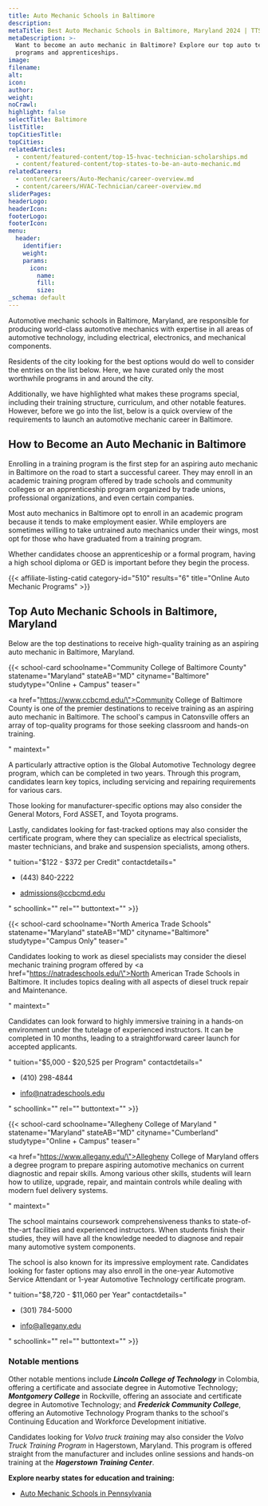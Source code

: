 ```yaml
---
title: Auto Mechanic Schools in Baltimore
description:
metaTitle: Best Auto Mechanic Schools in Baltimore, Maryland 2024 | TTS
metaDescription: >-
  Want to become an auto mechanic in Baltimore? Explore our top auto tech
  programs and apprenticeships. 
image:
filename:
alt:
icon:
author:
weight:
noCrawl:
highlight: false
selectTitle: Baltimore
listTitle:
topCitiesTitle:
topCities:
relatedArticles:
  - content/featured-content/top-15-hvac-technician-scholarships.md
  - content/featured-content/top-states-to-be-an-auto-mechanic.md
relatedCareers:
  - content/careers/Auto-Mechanic/career-overview.md
  - content/careers/HVAC-Technician/career-overview.md
sliderPages:
headerLogo:
headerIcon:
footerLogo:
footerIcon:
menu:
  header:
    identifier:
    weight:
    params:
      icon:
        name:
        fill:
        size:
_schema: default
---
```

Automotive mechanic schools in Baltimore, Maryland, are responsible for producing world-class automotive mechanics with expertise in all areas of automotive technology, including electrical, electronics, and mechanical components.

Residents of the city looking for the best options would do well to consider the entries on the list below. Here, we have curated only the most worthwhile programs in and around the city.

Additionally, we have highlighted what makes these programs special, including their training structure, curriculum, and other notable features. However, before we go into the list, below is a quick overview of the requirements to launch an automotive mechanic career in Baltimore.

## **How to Become an Auto Mechanic in Baltimore**

Enrolling in a training program is the first step for an aspiring auto mechanic in Baltimore on the road to start a successful career. They may enroll in an academic training program offered by trade schools and community colleges or an apprenticeship program organized by trade unions, professional organizations, and even certain companies.

Most auto mechanics in Baltimore opt to enroll in an academic program because it tends to make employment easier. While employers are sometimes willing to take untrained auto mechanics under their wings, most opt for those who have graduated from a training program.

Whether candidates choose an apprenticeship or a formal program, having a high school diploma or GED is important before they begin the process.

{{< affiliate-listing-catid category-id="510" results="6" title="Online Auto Mechanic Programs" >}}

## **Top Auto Mechanic Schools in Baltimore, Maryland**

Below are the top destinations to receive high-quality training as an aspiring auto mechanic in Baltimore, Maryland.

{{< school-card schoolname="Community College of Baltimore County" statename="Maryland" stateAB="MD" cityname="Baltimore" studytype="Online + Campus" teaser="<p><a href=\"https://www.ccbcmd.edu/\">Community College of Baltimore County</a> is one of the premier destinations to receive training as an aspiring auto mechanic in Baltimore. The school's campus in Catonsville offers an array of top-quality programs for those seeking classroom and hands-on training.</p>" maintext="<p>A particularly attractive option is the Global Automotive Technology degree program, which can be completed in two years. Through this program, candidates learn key topics, including servicing and repairing requirements for various cars.</p><p>Those looking for manufacturer-specific options may also consider the General Motors, Ford ASSET, and Toyota programs.</p><p>Lastly, candidates looking for fast-tracked options may also consider the certificate program, where they can specialize as electrical specialists, master technicians, and brake and suspension specialists, among others.</p>" tuition="$122 - $372 per Credit" contactdetails="<ul><li><p>(443) 840-2222</p></li><li><p>admissions@ccbcmd.edu</p></li></ul>" schoollink="" rel="" buttontext="" >}}

{{< school-card schoolname="North America Trade Schools" statename="Maryland" stateAB="MD" cityname="Baltimore" studytype="Campus Only" teaser="<p>Candidates looking to work as diesel specialists may consider the diesel mechanic training program offered by <a href=\"https://natradeschools.edu/\">North American Trade Schools</a> in Baltimore. It includes topics dealing with all aspects of diesel truck repair and Maintenance.</p>" maintext="<p>Candidates can look forward to highly immersive training in a hands-on environment under the tutelage of experienced instructors. It can be completed in 10 months, leading to a straightforward career launch for accepted applicants.</p>" tuition="$5,000 - $20,525 per Program" contactdetails="<ul><li><p>(410) 298-4844</p></li><li><p>info@natradeschools.edu</p></li></ul>" schoollink="" rel="" buttontext="" >}}

{{< school-card schoolname="Allegheny College of Maryland " statename="Maryland" stateAB="MD" cityname="Cumberland" studytype="Online + Campus" teaser="<p><a href=\"https://www.allegany.edu/\">Allegheny College of Maryland</a> offers a degree program to prepare aspiring automotive mechanics on current diagnostic and repair skills. Among various other skills, students will learn how to utilize, upgrade, repair, and maintain controls while dealing with modern fuel delivery systems.</p>" maintext="<p>The school maintains coursework comprehensiveness thanks to state-of-the-art facilities and experienced instructors. When students finish their studies, they will have all the knowledge needed to diagnose and repair many automotive system components.</p><p>The school is also known for its impressive employment rate. Candidates looking for faster options may also enroll in the one-year Automotive Service Attendant or 1-year Automotive Technology certificate program.</p>" tuition="$8,720 - $11,060 per Year" contactdetails="<ul><li><p>(301) 784-5000</p></li><li><p>info@allegany.edu</p></li></ul>" schoollink="" rel="" buttontext="" >}}

### **Notable mentions**

Other notable mentions include ***Lincoln College of Technology*** in Colombia, offering a certificate and associate degree in Automotive Technology; ***Montgomery College*** in Rockville, offering an associate and certificate degree in Automotive Technology; and ***Frederick Community College***, offering an Automotive Technology Program thanks to the school's Continuing Education and Workforce Development initiative.

Candidates looking for *Volvo truck training* may also consider the *Volvo Truck Training* *Program* in Hagerstown, Maryland. This program is offered straight from the manufacturer and includes online sessions and hands-on training at the ***Hagerstown Training Center***.

**Explore nearby states for education and training:**

* [Auto Mechanic Schools in Pennsylvania](https://toptradeschools.com/near-you/auto-mechanic/pennsylvania/)